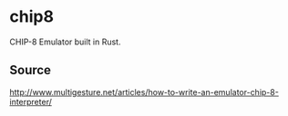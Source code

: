 # chip8
CHIP-8 Emulator built in Rust.

## Source
http://www.multigesture.net/articles/how-to-write-an-emulator-chip-8-interpreter/
